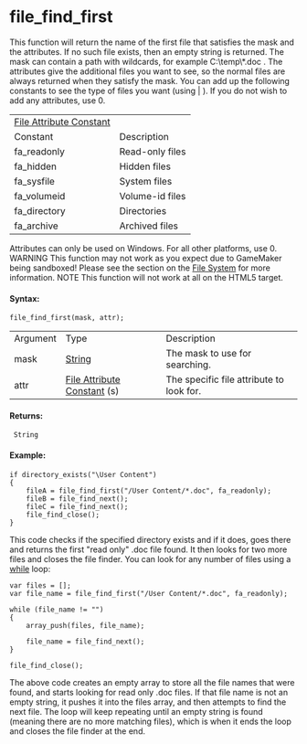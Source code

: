 # file_find_first

This function will return the name of the first file that satisfies the
mask and the attributes. If no such file exists, then an empty string is
returned. The mask can contain a path with wildcards, for example
C:\temp\\\*.doc . The attributes give the additional files you want to
see, so the normal files are always returned when they satisfy the mask.
You can add up the following constants to see the type of files you want
(using \| ). If you do not wish to add any attributes, use 0.

|                                                                                                                            |                 |
|----------------------------------------------------------------------------------------------------------------------------|-----------------|
|  [File Attribute Constant](../../../../../GameMaker_Language/GML_Reference/File_Handling/File_System/file_find_first)  |                 |
| Constant                                                                                                                   | Description     |
|  fa_readonly                                                                                                               | Read-only files |
|  fa_hidden                                                                                                                 | Hidden files    |
|  fa_sysfile                                                                                                                | System files    |
|  fa_volumeid                                                                                                               | Volume-id files |
|  fa_directory                                                                                                              | Directories     |
|  fa_archive                                                                                                                | Archived files  |

Attributes can only be used on Windows. For all other platforms, use 0.
WARNING This function may not work as you expect due to GameMaker being
sandboxed! Please see the section on the [File
System](../../../../Additional_Information/The_File_System) for more
information. NOTE This function will not work at all on the HTML5
target.

#### Syntax:

``` gml
file_find_first(mask, attr);
```

|          |                                                                                                                                |                                          |
|----------|--------------------------------------------------------------------------------------------------------------------------------|------------------------------------------|
| Argument | Type                                                                                                                           | Description                              |
| mask     |  [String](../../../../../GameMaker_Language/GML_Overview/Data_Types)                                                       | The mask to use for searching.           |
| attr     |  [File Attribute Constant](../../../../../GameMaker_Language/GML_Reference/File_Handling/File_System/file_find_first) (s)  | The specific file attribute to look for. |

#### Returns:

``` gml
 String
```

#### Example:

``` gml
if directory_exists("\User Content")
{
    fileA = file_find_first("/User Content/*.doc", fa_readonly);
    fileB = file_find_next();
    fileC = file_find_next();
    file_find_close();
}
```

This code checks if the specified directory exists and if it does, goes
there and returns the first "read only" .doc file found. It then looks
for two more files and closes the file finder. You can look for any
number of files using a
[while](../../../GML_Overview/Language_Features/while) loop:

``` gml
var files = [];
var file_name = file_find_first("/User Content/*.doc", fa_readonly);

while (file_name != "")
{
    array_push(files, file_name);

    file_name = file_find_next();
}

file_find_close();
```

The above code creates an empty array to store all the file names that
were found, and starts looking for read only .doc files. If that file
name is not an empty string, it pushes it into the files array, and then
attempts to find the next file. The loop will keep repeating until an
empty string is found (meaning there are no more matching files), which
is when it ends the loop and closes the file finder at the end.
